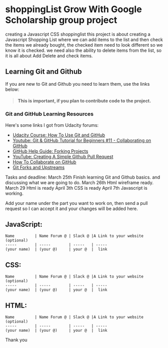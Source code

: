 # shoppingList Grow With Google Scholarship group project
creating a Javascript CSS shoppinglist
this project is about creating a Javascript Shopping List where we can add items to the list and then check the items we already bought, the checked item need to look different so we know it is checked. we need also the ability to delete items from the list, so it is all about Add Delete and check items.


## Learning Git and Github
If you are new to Git and Github you need to learn them, use the links below:

> #### This is important,  if you plan to contribute code to the project.


### Git and GitHub Learning Resources
Here's some links I got from Udacity forums:

* [Udacity Course: How To Use Git and GitHub](https://www.udacity.com/course/how-to-use-git-and-github--ud775) 
* [Youtube: Git & GitHub Tutorial for Beginners #11 - Collaborating on GitHub](https://www.youtube.com/watch?v=MnUd31TvBoU&t=402s) 
* [GitHub Help Guide: Forking Projects](https://guides.github.com/activities/forking/)
* [YouTube: Creating A Simple Github Pull Request](https://www.youtube.com/watch?v=rgbCcBNZcdQ) 
* [How To Collaborate on GitHub](https://code.tutsplus.com/tutorials/how-to-collaborate-on-github--net-34267) 
* [Git Forks and Upstreams](https://www.atlassian.com/git/articles/git-forks-and-upstreams) 



Tasks and deadline:
March 25th Finish learning Git and Github basics. and discussing what we are going to do.
March 26th Html wireframe ready.
March 29 Html is ready
April 3th CSS is ready
April 7th Javascript is working.


Add your name under the part you want to work on, then send a pull request so I can accept it and your changes will be added here.

JavaScript:
-------------------------
```
Name         | Name Forum @ | Slack @ |A Link to your website (optional)
-----        | -----        | -----   | -----
(your name)  | (your @)     | your @  |  link
```

CSS:
-------------------------
```
Name         | Name Forum @ | Slack @ |A Link to your website (optional)
-----        | -----        | -----   | -----
(your name)  | (your @)     | your @  |  link
```

HTML:
-------------------------
```
Name         | Name Forum @ | Slack @ |A Link to your website (optional)
-----        | -----        | -----   | -----
(your name)  | (your @)     | your @  |  link
```


Thank you 
